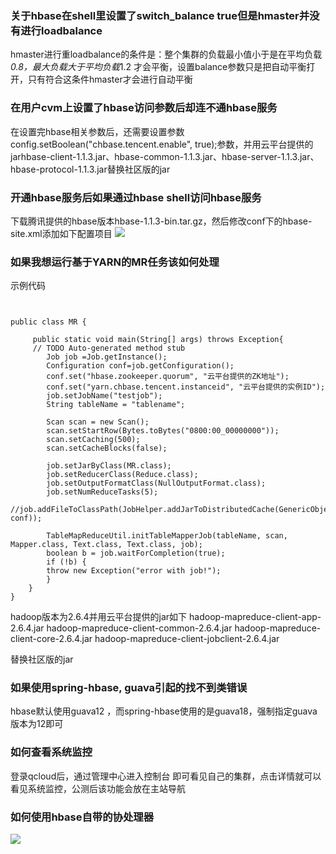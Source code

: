 

### 关于hbase在shell里设置了switch_balance true但是hmaster并没有进行loadbalance
 hmaster进行重loadbalance的条件是：整个集群的负载最小值小于是在平均负载*0.8，最大负载大于平均负载*1.2 才会平衡，设置balance参数只是把自动平衡打开，只有符合这条件hmaster才会进行自动平衡
 
### 在用户cvm上设置了hbase访问参数后却连不通hbase服务
在设置完hbase相关参数后，还需要设置参数config.setBoolean("chbase.tencent.enable", true);参数，并用云平台提供的jarhbase-client-1.1.3.jar、hbase-common-1.1.3.jar、hbase-server-1.1.3.jar、hbase-protocol-1.1.3.jar替换社区版的jar

### 开通hbase服务后如果通过hbase shell访问hbase服务
  下载腾讯提供的hbase版本hbase-1.1.3-bin.tar.gz，然后修改conf下的hbase-site.xml添加如下配置项目
![](http://imgcache.tcecqpoc.fsphere.cn/image/mccdn.qcloud.com/static/img/2ef77269830c9943218be54187db01cf/3.png)

### 如果我想运行基于YARN的MR任务该如何处理
示例代码

```


public class MR {

	 public static void main(String[] args) throws Exception{
	 // TODO Auto-generated method stub
		Job job =Job.getInstance();
		Configuration conf=job.getConfiguration();
		conf.set("hbase.zookeeper.quorum", "云平台提供的ZK地址");
		conf.set("yarn.chbase.tencent.instanceid", "云平台提供的实例ID");
		job.setJobName("testjob");
		String tableName = "tablename";
		
		Scan scan = new Scan();
		scan.setStartRow(Bytes.toBytes("0800:00_00000000"));
		scan.setCaching(500);
		scan.setCacheBlocks(false);
	
		job.setJarByClass(MR.class);
		job.setReducerClass(Reduce.class);
		job.setOutputFormatClass(NullOutputFormat.class);
		job.setNumReduceTasks(5);
		//job.addFileToClassPath(JobHelper.addJarToDistributedCache(GenericObjectPoolConfig.class, conf));
	
		TableMapReduceUtil.initTableMapperJob(tableName, scan, Mapper.class, Text.class, Text.class, job);
		boolean b = job.waitForCompletion(true);
		if (!b) {
		throw new Exception("error with job!");
		}
	}
}
```
hadoop版本为2.6.4并用云平台提供的jar如下
hadoop-mapreduce-client-app-2.6.4.jar
hadoop-mapreduce-client-common-2.6.4.jar
hadoop-mapreduce-client-core-2.6.4.jar
hadoop-mapreduce-client-jobclient-2.6.4.jar


替换社区版的jar

### 如果使用spring-hbase, guava引起的找不到类错误
 hbase默认使用guava12 ，而spring-hbase使用的是guava18，强制指定guava版本为12即可
 
### 如何查看系统监控
登录qcloud后，通过管理中心进入控制台
即可看见自己的集群，点击详情就可以看见系统监控，公测后该功能会放在主站导航

### 如何使用hbase自带的协处理器
![](http://imgcache.tcecqpoc.fsphere.cn/image/mccdn.qcloud.com/static/img/5d73d6385ac49533eea3c0f49ffd48b6/xichuliqi.png)

